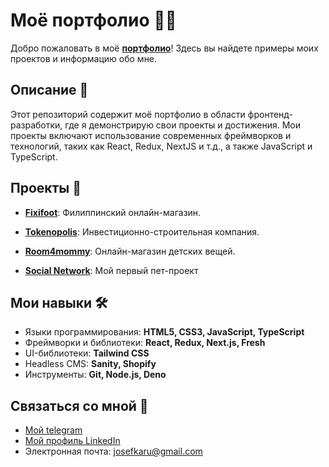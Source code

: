 # Моё портфолио 👨‍💻

Добро пожаловать в моё [**портфолио**](https://alyakin.vercel.app)! Здесь вы найдете примеры моих проектов и информацию обо мне.

## Описание 📄

Этот репозиторий содержит моё портфолио в области фронтенд-разработки, где я демонстрирую свои проекты и достижения.
Мои проекты включают использование современных фреймворков и технологий, таких как React, Redux, NextJS и т.д., а также JavaScript и TypeScript.

## Проекты 🚀

- [**Fixifoot**](https://fixifoot.com): Филиппинский онлайн-магазин. 

- [**Tokenopolis**](https://profile.tokenopolis.biz/): Инвестиционно-строительная компания.

- [**Room4mommy**](https://room4mommy.vercel.app/): Онлайн-магазин детских вещей.

- [**Social Network**](https://alyakin.vercel.app/project/social-network-facepalm): Мой первый пет-проект

## Мои навыки 🛠️

- Языки программирования: **HTML5, CSS3, JavaScript, TypeScript**
- Фреймворки и библиотеки: **React, Redux, Next.js, Fresh**
- UI-библиотеки: **Tailwind CSS**
- Headless CMS: **Sanity, Shopify**
- Инструменты: **Git, Node.js, Deno**

## Связаться со мной 📧

- [Мой telegram](https://t.me/josefKru)
- [Мой профиль LinkedIn](https://www.linkedin.com/in/ivan-alyakin-976842243/)
- Электронная почта: josefkaru@gmail.com
